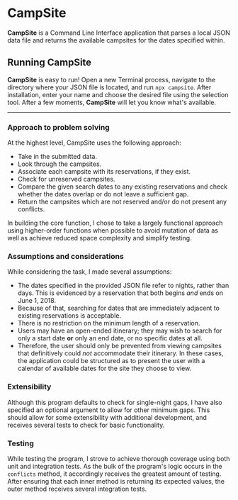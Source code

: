 # CampSite

**CampSite** is a Command Line Interface application that parses a local JSON data file and returns the available campsites for the dates specified within.

## Running CampSite

**CampSite** is easy to run! Open a new Terminal process, navigate to the directory where your JSON file is located, and run `npx campsite`. After installation, enter your name and choose the desired file using the selection tool. After a few moments, **CampSite** will let you know what's available.

***

### Approach to problem solving

At the highest level, CampSite uses the following approach:

- Take in the submitted data.
- Look through the campsites.
- Associate each campsite with its reservations, if they exist.
- Check for unreserved campsites.
- Compare the given search dates to any existing reservations and check whether the dates overlap or do not leave a sufficient gap.
- Return the campsites which are not reserved and/or do not present any conflicts.

In building the core function, I chose to take a largely functional approach using higher-order functions when possible to avoid mutation of data as well as achieve reduced space complexity and simplify testing.

### Assumptions and considerations

While considering the task, I made several assumptions:
- The dates specified in the provided JSON file refer to nights, rather than days. This is evidenced by a reservation that both begins *and* ends on June 1, 2018.
- Because of that, searching for dates that are immediately adjacent to existing reservations is acceptable.
- There is no restriction on the minimum length of a reservation.
- Users may have an open-ended itinerary; they may wish to search for only a start date **or** only an end date, or no specific dates at all.
- Therefore, the user should only be prevented from viewing campsites that definitively could *not* accommodate their itinerary. In these cases, the application could be structured as to present the user with a calendar of available dates for the site they choose to view.

### Extensibility

Although this program defaults to check for single-night gaps, I have also specified an optional argument to allow for other minimum gaps. This should allow for some extensibility with additional development, and receives several tests to check for basic functionality.

### Testing

While testing the program, I strove to achieve thorough coverage using both unit and integration tests. As the bulk of the program's logic occurs in the `conflicts` method, it accordingly receives the greatest amount of testing. After ensuring that each inner method is returning its expected values, the outer method receives several integration tests.
